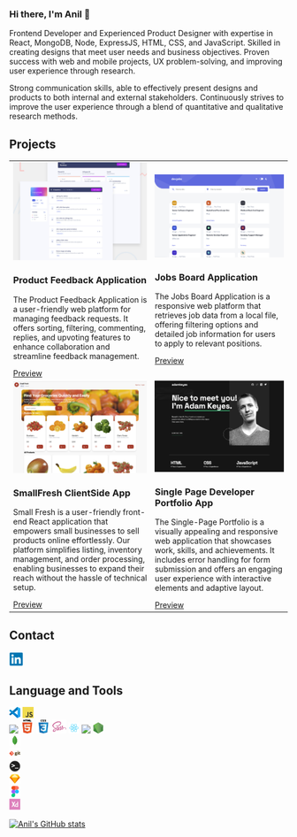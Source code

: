 ### Hi there, I'm Anil 👋

Frontend Developer and Experienced Product Designer with expertise in React, MongoDB, Node, ExpressJS, HTML, CSS, and JavaScript. Skilled in creating designs that meet user needs and business objectives. Proven success with web and mobile projects, UX problem-solving, and improving user experience through research.

Strong communication skills, able to effectively present designs and products to both internal and external stakeholders. Continuously strives to improve the user experience through a blend of quantitative and qualitative research methods.

## Projects

<table>
  <tr>
    <td>
      <img src="https://raw.githubusercontent.com/cursedxp/product-feedback-app/main/preview.jpg" style="object-fit: cover;" />   
      <h3><b>Product Feedback Application</b></h3>
      <p>The Product Feedback Application is a user-friendly web platform for managing feedback requests. It offers sorting, filtering, commenting, replies, and upvoting features to enhance collaboration and streamline feedback management.</p>
      <a href="https://cursedxp.github.io/product-feedback-app/">Preview</a>
    </td>
    <td>
      <img src="https://raw.githubusercontent.com/cursedxp/devjobs-web-app/main/screenshot.png"  style="object-fit: cover;" />  
      <h3><b>Jobs Board Application</b></h3>
      <p>The Jobs Board Application is a responsive web platform that retrieves job data from a local file, offering filtering options and detailed job information for users to apply to relevant positions.</p>
      <a href="https://cursedxp.github.io/devjobs-web-app/">Preview</a>
    </td>
  </tr>
  <tr>
    <td>
      <img src="https://github.com/cursedxp/smallfresh-client/blob/main/Screenshot.png?raw=true" style="object-fit: cover;" />
      <h3><b>SmallFresh ClientSide App</b></h3>
      <p>Small Fresh is a user-friendly front-end React application that empowers small businesses to sell products online effortlessly. Our platform simplifies listing, inventory management, and order processing, enabling businesses to expand their reach without the hassle of technical setup.</p>
      <a href="https://smallfresh.netlify.app/">Preview</a>
    </td>
    <td>
      <img src="https://raw.githubusercontent.com/cursedxp/single-page-developer-portfolio/main/screenshot.png" style="object-fit: cover;" />   
      <h3><b>Single Page Developer Portfolio App</b></h3>
      <p>The Single-Page Portfolio is a visually appealing and responsive web application that showcases work, skills, and achievements. It includes error handling for form submission and offers an engaging user experience with interactive elements and adaptive layout.</p>
      <a href="https://cursedxp.github.io/single-page-developer-portfolio/">Preview</a>
    </td>
  </tr>
</table>

## Contact

<a href="https://www.linkedin.com/in/anilozsoy/">
<img src="https://raw.githubusercontent.com/devicons/devicon/1119b9f84c0290e0f0b38982099a2bd027a48bf1/icons/linkedin/linkedin-original.svg" width="25">
</a>

## Language and Tools

<code><img height="20" src="https://raw.githubusercontent.com/github/explore/80688e429a7d4ef2fca1e82350fe8e3517d3494d/topics/visual-studio-code/visual-studio-code.png"></code>
<code><img height="20" src="https://raw.githubusercontent.com/github/explore/80688e429a7d4ef2fca1e82350fe8e3517d3494d/topics/javascript/javascript.png"> </code>
<code><img height="20" src="https://cdn.jsdelivr.net/gh/devicons/devicon/icons/typescript/typescript-plain.svg"/></code>
<code><img height="25" src="https://raw.githubusercontent.com/github/explore/80688e429a7d4ef2fca1e82350fe8e3517d3494d/topics/html/html.png"></code>
<code><img height="25" src="https://raw.githubusercontent.com/github/explore/80688e429a7d4ef2fca1e82350fe8e3517d3494d/topics/css/css.png"></code>
<code><img height="25" src="https://raw.githubusercontent.com/github/explore/80688e429a7d4ef2fca1e82350fe8e3517d3494d/topics/sass/sass.png"></code>
<code><img height="20" src="https://raw.githubusercontent.com/github/explore/80688e429a7d4ef2fca1e82350fe8e3517d3494d/topics/react/react.png"></code>
<code><img height="20" src="https://cdn.jsdelivr.net/gh/devicons/devicon/icons/redux/redux-original.svg"/></code>
<code><img height="20" src="https://raw.githubusercontent.com/github/explore/80688e429a7d4ef2fca1e82350fe8e3517d3494d/topics/nodejs/nodejs.png"> </code>
<code><img height="20" src="https://raw.githubusercontent.com/devicons/devicon/1119b9f84c0290e0f0b38982099a2bd027a48bf1/icons/mongodb/mongodb-original.svg"> </code>
<code><img height="20" src="https://raw.githubusercontent.com/github/explore/80688e429a7d4ef2fca1e82350fe8e3517d3494d/topics/git/git.png"> </code>
<code><img height="20" src="https://raw.githubusercontent.com/github/explore/80688e429a7d4ef2fca1e82350fe8e3517d3494d/topics/terminal/terminal.png"> </code>
<code><img height="20" src="https://raw.githubusercontent.com/devicons/devicon/1119b9f84c0290e0f0b38982099a2bd027a48bf1/icons/sketch/sketch-original.svg"> </code>
<code><img height="20" src="https://raw.githubusercontent.com/devicons/devicon/1119b9f84c0290e0f0b38982099a2bd027a48bf1/icons/figma/figma-original.svg"> </code>
<code><img height="20" src="https://raw.githubusercontent.com/devicons/devicon/1119b9f84c0290e0f0b38982099a2bd027a48bf1/icons/xd/xd-plain.svg"> </code>

[![Anil's GitHub stats](https://github-readme-stats.vercel.app/api?username=cursedxp)](https://github.com/anuraghazra/github-readme-stats)


